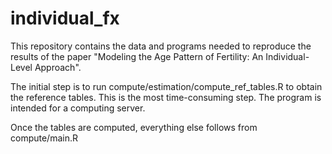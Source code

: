 # individual_fx

This repository contains the data and programs needed to reproduce the results of the paper "Modeling the Age Pattern of Fertility: An Individual-Level Approach".

The initial step is to run compute/estimation/compute_ref_tables.R to obtain the reference tables. 
This is the most time-consuming step. The program is intended for a computing server.

Once the tables are computed, everything else follows from compute/main.R    
